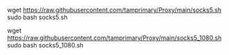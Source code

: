 wget https://raw.githubusercontent.com/tamprimary/Proxy/main/socks5.sh
sudo bash socks5.sh

wget https://raw.githubusercontent.com/tamprimary/Proxy/main/socks5_1080.sh
sudo bash socks5_1080.sh
